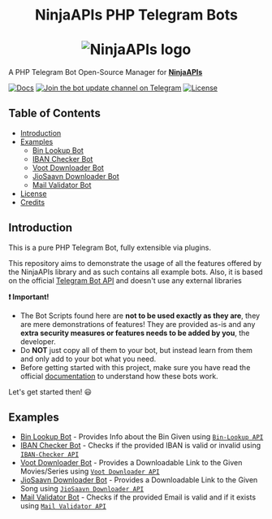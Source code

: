 <h1 align="center">
    NinjaAPIs PHP Telegram Bots<br>
    <br>
    <img src="https://avatars1.githubusercontent.com/u/76147628?s=400&v=4" title="NinjaAPIs" alt="NinjaAPIs logo">
    <br>
</h1>

A PHP Telegram Bot Open-Source Manager for [**NinjaAPIs**](https://ninja-apis.cf)

[![Docs](https://img.shields.io/badge/NinjaAPIs-Docs-32a2da.svg)](https://ninja-apis.cf)
[![Join the bot update channel on Telegram](https://img.shields.io/badge/Telegram-@NinjaAPIs-64659d.svg)](https://telegram.me/NinjaAPIs)
[![License](https://img.shields.io/badge/Lisence-GPL%20V3.0-red)](https://github.com/NinjaAPIs/Telegram-PHP-Bots/blob/main/LICENSE)

## Table of Contents
- [Introduction](#introduction)
- [Examples](#examples)
    - [Bin Lookup Bot](https://github.com/NinjaAPIs/Telegram-PHP-Bots/tree/main/Bin-Lookup%20Bot)
    - [IBAN Checker Bot](https://github.com/NinjaAPIs/Telegram-PHP-Bots/tree/main/IBAN%20Checker%20Bot)
    - [Voot Downloader Bot](https://github.com/NinjaAPIs/Telegram-PHP-Bots/tree/main/Voot%20Downloader%20Bot)
    - [JioSaavn Downloader Bot](https://github.com/NinjaAPIs/Telegram-PHP-Bots/tree/main/JioSaavn%20Downloader%20Bot)
    - [Mail Validator Bot](https://github.com/NinjaAPIs/Telegram-PHP-Bots/tree/main/Mail%20Validator%20Bot)
- [License](#license)
- [Credits](#credits)

## Introduction

This is a pure PHP Telegram Bot, fully extensible via plugins.

This repository aims to demonstrate the usage of all the features offered by the NinjaAPIs library and as such contains all example bots.
Also, it is based on the official [Telegram Bot API](https://core.telegram.org/bots/api) and doesn't use any external libraries

**:exclamation: Important!**
- The Bot Scripts found here are **not to be used exactly as they are**, they are mere demonstrations of features! They are provided as-is and any **extra security measures or features needs to be added by you**, the developer.
- Do **NOT** just copy all of them to your bot, but instead learn from them and only add to your bot what you need.
- Before getting started with this project, make sure you have read the official [documentation](https://ninja-apis.cf) to understand how these bots work.

Let's get started then! :smiley:

## Examples

- [Bin Lookup Bot](https://github.com/NinjaAPIs/Telegram-PHP-Bots/tree/main/Bin-Lookup%20Bot) - Provides Info about the Bin Given using [`Bin-Lookup API`](https://ninja-apis.cf/#bin-lookup)
- [IBAN Checker Bot](https://github.com/NinjaAPIs/Telegram-PHP-Bots/tree/main/IBAN%20Checker%20Bot) - Checks if the provided IBAN is valid or invalid using [`IBAN-Checker API`](https://ninja-apis.cf/#iban-checker)
- [Voot Downloader Bot](https://github.com/NinjaAPIs/Telegram-PHP-Bots/tree/main/Voot%20Downloader%20Bot) - Provides a Downloadable Link to the Given Movies/Series using [`Voot Downloader API`](https://ninja-apis.cf/#voot-downloader)
- [JioSaavn Downloader Bot](https://github.com/NinjaAPIs/Telegram-PHP-Bots/tree/main/JioSaavn%20Downloader%20Bot) - Provides a Downloadable Link to the Given Song using [`JioSaavn Downloader API`](https://ninja-apis.cf/#jiosaavn-downloaderr)
- [Mail Validator Bot](https://github.com/NinjaAPIs/Telegram-PHP-Bots/tree/main/Mail%20Validator%20Bot) - Checks if the provided Email is valid and if it exists using [`Mail Validator API`](https://ninja-apis.cf/#mail-validator)
